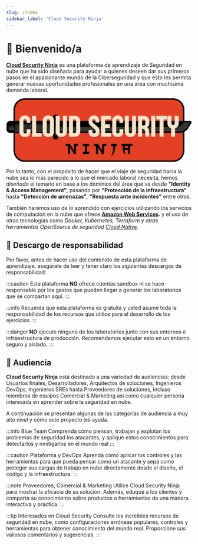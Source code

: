 ```yaml
---
slug: /index
sidebar_label: 'Cloud Security Ninja'
---
```


# 👋 Bienvenido/a
**[Cloud Security Ninja](https://github.com/gerardokaztro/cloudsec-ninja)** es una plataforma de aprendizaje de Seguridad en nube que ha sido diseñada para ayudar a quienes deseen dar sus primeros pasos en el apasionante mundo de la Ciberseguridad y que esto les permita generar nuevas oportunidades profesionales en una área con muchísima demanda laboral.

![Cloud Security Ninja Banner](./img/logo_intro.png)

Por lo tanto, con el propósito de hacer que el viaje de seguridad hacia la nube sea lo mas parecido a lo que el mercado laboral necesita, hemos *diseñado* el temario en base a los dominios del área que va desde **"Identity & Access Management",** pasando por **"Protección de la infraestructura"** hasta **"Detección de amenazas",** **"Respuesta ante incidentes"** entre otros.

También haremos uso de lo aprendido con ejercicios utilizando los servicios de computacion en la nube 
que ofrece **[Amazon Web Services](https://aws.amazon.com/es/).** y el uso de otras tecnologías como *Docker, 
Kubernetes, Terraform y otras herramientas OpenSource de seguridad [Cloud Native](https://www.cncf.io/projects/).*

## 🚨 Descargo de responsabilidad
Por favor, antes de hacer uso del contenido de esta plataforma de aprendizaje, asegúrate de leer y tener claro los siguientes descargos de responsabilidad:

:::caution
Esta plataforma **NO** ofrece cuentas sandbox ni se hace responsable por los gastos que pueden llegar a generar los laboratorios que se compartan aquí.
:::

:::info
Recuerda que esta plataforma es gratuita y usted asume toda la responsabilidad de los recursos que utilice para el desarrollo de los ejercicios.
:::

:::danger
**NO** ejecute ninguno de los laboratorios junto con sus entornos e infraestructura de producción. Recomendamos ejecutar esto en un entorno seguro y aislado.
:::

## 🤝 Audiencia
**Cloud Security Ninja** está destinado a una variedad de audiencias: desde Usuarios finales, Desarrolladores, Arquitectos de soluciones, Ingenieros DevOps, Ingenieros SREs hasta Proveedores de soluciones, incluso miembros de equipos Comercial & Marketing asi como cualquier persona interesada en aprender sobre la seguridad en nube.

A continuación se presentan algunas de las categorías de audiencia a muy alto nivel y cómo este proyecto les ayuda.

:::info Blue Team
Comprenda cómo piensan, trabajan y explotan los problemas de seguridad los atacantes, y aplique estos conocimientos para detectarlos y nmitigarlos en el mundo real
:::

:::caution Plataforma y DevOps
Aprenda cómo aplicar los controles y las herramientas para que pueda pensar como un atacante y sepa como proteger sus cargas de trabajo en nube directamente desde el diseño, el código y la infraestructura.
:::

:::note Proveedores, Comercial & Marketing
Utilice Cloud Security Ninja para mostrar la eficacia de su solución. Además, eduque a los clientes y comparta su conocimiento sobre productos o herramientas de una manera interactiva y práctica.
:::

:::tip Interesados en Cloud Security
Consulte los increíbles recursos de seguridad en nube, como configuraciones erróneas populares, controles y herramientas para obtener conocimiento del mundo real. Proporcione sus valiosos comentarios y sugerencias.
:::
